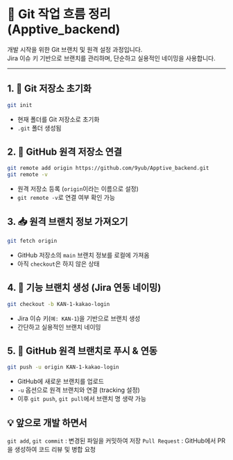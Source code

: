 # 📘 Git 작업 흐름 정리 (Apptive_backend)

개발 시작을 위한 Git 브랜치 및 원격 설정 과정입니다.  
Jira 이슈 키 기반으로 브랜치를 관리하며, 단순하고 실용적인 네이밍을 사용합니다.

---

## 1. 🧱 Git 저장소 초기화

```bash
git init
```
- 현재 폴더를 Git 저장소로 초기화
- `.git` 폴더 생성됨

## 2. 🔗 GitHub 원격 저장소 연결

```bash
git remote add origin https://github.com/9yub/Apptive_backend.git
git remote -v
```
- 원격 저장소 등록 (`origin`이라는 이름으로 설정)
- `git remote -v`로 연결 여부 확인 가능

## 3. 📥 원격 브랜치 정보 가져오기

```bash
git fetch origin
```
- GitHub 저장소의 `main` 브랜치 정보를 로컬에 가져옴
- 아직 `checkout`은 하지 않은 상태

## 4. 🌱 기능 브랜치 생성 (Jira 연동 네이밍)

```bash
git checkout -b KAN-1-kakao-login
```
- Jira 이슈 키(`예: KAN-1`)을 기반으로 브랜치 생성
- 간단하고 실용적인 브랜치 네이밍

## 5. 🚀 GitHub 원격 브랜치로 푸시 & 연동

```bash
git push -u origin KAN-1-kakao-login
```
- GitHub에 새로운 브랜치를 업로드
- `-u` 옵션으로 원격 브랜치와 연결 (tracking 설정)
- 이후 `git push`, `git pull`에서 브랜치 명 생략 가능

## 💡 앞으로 개발 하면서

`git add`, `git commit` : 변경된 파일을 커밋하여 저장
`Pull Request` :	GitHub에서 PR을 생성하여 코드 리뷰 및 병합 요청
